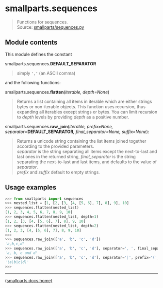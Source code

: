 # smallparts.sequences

> Functions for sequences.  
> Source: [smallparts/sequences.py](https://github.com/blackstream-x/smallparts/blob/master/smallparts/sequences.py)

## Module contents

This module defines the constant

smallparts.sequences.**DEFAULT_SEPARATOR**

> simply ```','``` (an ASCII comma)

and the following functions:

smallparts.sequences.**flatten**(*iterable, depth=None*)

> Returns a list containing all items in iterable which are either strings
> bytes or non-iterable objects.
> This function uses recursion, thus expanding all iterables except strings or
> bytes. You can limit recursion to *depth* levels by providing *depth* as a
> positive number.

smallparts.sequences.**raw_join**(_iterable, prefix=None, separator=_**DEFAULT_SEPARATOR**_,_ *final_separator=None, suffix=None*):

> Returns a unicode string containing the list items joined together according
> to the provided parameters.  
> *separator* is the string separating all items except the next-to-last and
> last ones in the returned string,
> *final_separator* is the string separating the next-to-last and last items,
> and defaults to the value of *separator*.  
> *prefix*  and *suffix* default to empty strings.

## Usage examples

```python
>>> from smallparts import sequences
>>> nested_list = [1, [2, [3, [4, [5, 6], 7], 8], 9], 10]
>>> sequences.flatten(nested_list)
[1, 2, 3, 4, 5, 6, 7, 8, 9, 10]
>>> sequences.flatten(nested_list, depth=1)
[1, 2, [3, [4, [5, 6], 7], 8], 9, 10]
>>> sequences.flatten(nested_list, depth=2)
[1, 2, 3, [4, [5, 6], 7], 8, 9, 10]
>>> 
>>> sequences.raw_join(['a', 'b', 'c', 'd'])
'a,b,c,d'
>>> sequences.raw_join(['a', 'b', 'c', 'd'], separator=', ', final_separator=' and ')
'a, b, c and d'
>>> sequences.raw_join(['a', 'b', 'c', 'd'], separator='|', prefix='(', suffix=')')
'(a|b|c|d)'
>>> 

```

----
[(smallparts docs home)](./)

